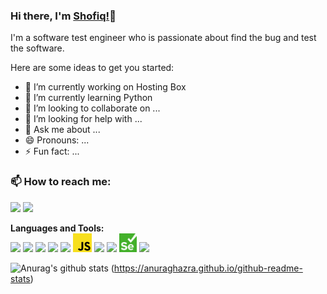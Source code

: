 ### Hi there, I'm [Shofiq!](https://github.com/shofiqtest/shofiq.github-oi)👋

I'm a software test engineer who is passionate about find the bug and test the software.

Here are some ideas to get you started:

- 🔭 I’m currently working on Hosting Box
- 🌱 I’m currently learning Python
- 👯 I’m looking to collaborate on ...
- 🤔 I’m looking for help with ...
- 💬 Ask me about ...
- 😄 Pronouns: ...
- ⚡ Fun fact: ...

### 📫 How to reach me:   
   [<img src="https://img.icons8.com/color/48/000000/linkedin.png" width="3.5%"/>](https://www.linkedin.com/in/mdshofiqul/)
  <a href="mailto:shofiqtest@gmail.com"> <img src="https://img.icons8.com/fluent/48/000000/gmail.png" width="3.5%"/> </a>
  
  **Languages and Tools:**  
  <code><img height="30" src="https://raw.github.com/shofiqtest/shofiqtest/blob/master/Images/python.png"></code>
  <code><img height="30" src="https://raw.githubusercontent.com/shofiqtest/shofiqtest/blob/master/images/java.png"></code>
  <code><img height="30" src="https://raw.githubusercontent.com/shofiqtest/shofiqtest/blob/master/images/css3.png"></code>
  <code><img height="30" src="https://raw.githubusercontent.com/shofiqtest/shofiqtest/blob/master/images/html.png"></code>
  <code><img height="30" src="https://raw.githubusercontent.com/shofiqtest/shofiqtest/blob/master/images/django.svg"></code>
  <code><img height="30" src="https://raw.githubusercontent.com/shofiqtest/shofiqtest/blob/images/js.png"></code>
  <code><img height="30" src="https://raw.githubusercontent.com/shofiqtest/shofiqtest/blob/master/images/reactjs.png"></code>
  <code><img height="30" src="https://raw.githubusercontent.com/shofiqtest/shofiqtest/blob/master/images/robotframework.png"></code>
  <code><img height="30" src="https://raw.githubusercontent.com/shofiqtest/shofiqtest/blob/images/selenium.png"></code>
  <code><img height="30" src="https://raw.githubusercontent.com/shofiqtest/shofiqtest/blob/master/images/cucumber.png"></code>
  
![Anurag's github stats](https://github-readme-stats.vercel.app/api?username=shofiqtest)
(https://anuraghazra.github.io/github-readme-stats)
